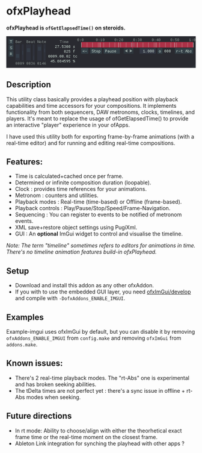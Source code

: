 # ofxPlayhead

**ofxPlayhead is `ofGetElapsedTime()` on steroids.**

![ofxPlayhead](./ofxPlayhead_screenshot.png)

## Description

This utility class basically provides a playhead position with playback capabilities and time accessors for your compositions.
It implements functionality from both sequencers, DAW metronoms, clocks, timelines, and players.
It's meant to replace the usage of ofGetElapsedTime() to provide an interactive "player" experience in your ofApps.

I have used this utility both for exporting frame-by-frame animations (with a real-time editor) and for running and editing real-time compositions.

## Features:

- Time is calculated+cached once per frame.
- Determined or infinite composition duration (loopable).
- Clock : provides time references for your animations.
- Metronom : counters and utilities.
- Playback modes : Real-time (time-based) or Offline (frame-based).
- Playback controls : Play/Pause/Stop/Speed/Frame-Navigation.
- Sequencing : You can register to events to be notified of metronom events.
- XML save+restore object settings using PugiXml.
- GUI : An **optional** ImGui widget to control and visualise the timeline.

_Note: The term "timeline" sometimes refers to editors for animations in time. There's no timeline animation features build-in ofxPlayhead._

## Setup

- Download and install this addon as any other ofxAddon.
- If you with to use the embedded GUI layer, you need [ofxImGui/develop](https://github.com/jvcleave/ofxImGui/tree/develop) and compile with `-DofxAddons_ENABLE_IMGUI`.

## Examples

Example-imgui uses ofxImGui by default, but you can disable it by removing `ofxAddons_ENABLE_IMGUI` from `config.make` and removing `ofxImGui` from `addons.make`.

## Known issues:

- There's 2 real-time playback modes. The "rt-Abs" one is experimental and has broken seeking abilities.
- The tDelta times are not perfect yet : there's a sync issue in offline + rt-Abs modes when seeking.

## Future directions

- In rt mode: Ability to choose/align with either the theorhetical exact frame time or the real-time moment on the closest frame.
- Ableton Link integration for synching the playhead with other apps ?